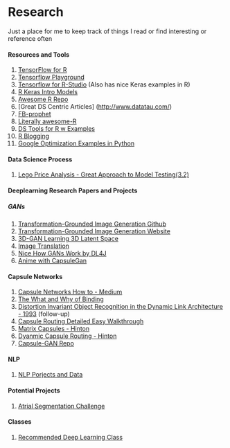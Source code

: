 
# Research
Just a place for me to keep track of things I read or find interesting or reference often

#### Resources and Tools
1.  [TensorFlow for R](https://blog.rstudio.com/2018/02/06/tensorflow-for-r/)
2.  [Tensorflow Playground](http://playground.tensorflow.org/)
3.  [Tensorflow for R-Studio](https://tensorflow.rstudio.com/) (Also has nice Keras examples in R)
4.  [R Keras Intro Models](https://cran.r-project.org/web/packages/kerasR/vignettes/introduction.html)
5.  [Awesome R Repo](https://github.com/daattali)
6.  [Great DS Centric Articles] (http://www.datatau.com/)
7.  [FB-prophet](https://github.com/facebook/prophet)
8.  [Literally awesome-R](https://github.com/qinwf/awesome-R)
9.  [DS Tools for R w Examples](https://github.com/ujjwalkarn/DataScienceR)
10.  [R Blogging](https://github.com/rstudio/blogdown)
11.  [Google Optimization Examples in Python](https://developers.google.com/optimization/)

#### Data Science Process

1.  [Lego Price Analysis - Great Approach to Model Testing(3.2)](https://www.kaggle.com/jonathanbouchet/are-lego-sets-too-pricey?utm_medium=email&utm_source=mailchimp&utm_campaign=data-notes-may-31)


#### Deeplearning Research Papers and Projects 

##### GANs

1.  [Transformation-Grounded Image Generation Github](https://github.com/silverbottlep/tvsn)
2.  [Transformation-Grounded Image Generation Website](http://www.cs.unc.edu/~eunbyung/tvsn/)
3.  [3D-GAN Learning 3D Latent Space](http://3dgan.csail.mit.edu/)
4.  [Image Translation](https://arxiv.org/pdf/1611.07004.pdf)
5.  [Nice How GANs Work by DL4J](https://deeplearning4j.org/generative-adversarial-network)
6.  [Anime with CapsuleGan](https://towardsdatascience.com/drawing-anime-girls-with-deep-learning-4fa6523eb4d4)

#### Capsule Networks

1. [Capsule Networks How to - Medium](https://hackernoon.com/capsule-networks-are-shaking-up-ai-heres-how-to-use-them-c233a0971952)
2. [The What and Why of Binding](https://fias.uni-frankfurt.de/fileadmin/fias/malsburg/publications/cvdm.pdf)
3. [Distortion Invariant Object Recognition in the Dynamic Link Architecture - 1993](https://fias.uni-frankfurt.de/fileadmin/fias/malsburg/publications/LadEtAl1993.pdf) (follow-up)
4. [Capsule Routing Detailed Easy Walkthrough](https://medium.freecodecamp.org/understanding-capsule-networks-ais-alluring-new-architecture-bdb228173ddc)
5. [Matrix Capsules - Hinton](https://openreview.net/pdf?id=HJWLfGWRb)
6. [Dyanmic Capsule Routing - Hinton](https://arxiv.org/pdf/1710.09829v1.pdf)
7. [Capsule-GAN Repo](https://github.com/gusgad/capsule-GAN)

#### NLP

1. [NLP Porjects and Data](https://github.com/sebastianruder/NLP-progress)


#### Potential Projects

1. [Atrial Segmentation Challenge](http://atriaseg2018.cardiacatlas.org/)

#### Classes

1.  [Recommended Deep Learning Class](https://www.class-central.com/course/kadenze-creative-applications-of-deep-learning-with-tensorflow-6679)
